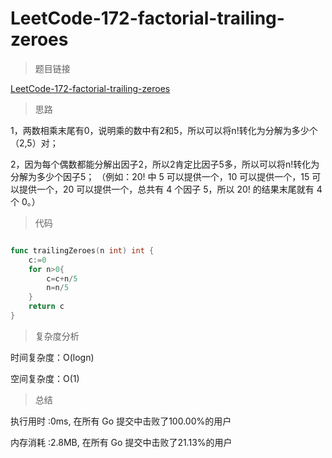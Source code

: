 # LeetCode-172-factorial-trailing-zeroes

> 题目链接

[LeetCode-172-factorial-trailing-zeroes](https://leetcode-cn.com/problems/factorial-trailing-zeroes/)

> 思路

1，两数相乘末尾有0，说明乘的数中有2和5，所以可以将n!转化为分解为多少个（2,5）对；

2，因为每个偶数都能分解出因子2，所以2肯定比因子5多，所以可以将n!转化为分解为多少个因子5；
（例如：20! 中 5 可以提供一个，10 可以提供一个，15 可以提供一个，20 可以提供一个，总共有 4 个因子 5，所以 20! 的结果末尾就有 4 个 0。）

>代码

```go

func trailingZeroes(n int) int {
    c:=0
    for n>0{
        c=c+n/5
        n=n/5
    }
    return c
}


```

> 复杂度分析

时间复杂度：O(logn)

空间复杂度：O(1)

> 总结

执行用时 :0ms, 在所有 Go 提交中击败了100.00%的用户
 
内存消耗 :2.8MB, 在所有 Go 提交中击败了21.13%的用户
